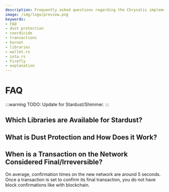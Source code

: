 ```yaml
---
description: Frequently asked questions regarding the Chrysalis implementation. 
image: /img/logo/preview.png
keywords:
- FAQ
- dust protection
- coordicide
- transactions
- hornet
- libraries
- wallet.rs
- iota.rs
- Firefly
- explanation
---
```

# FAQ

:::warning
TODO: Update for Stardust/Shimmer.
:::

## Which Libraries are Available for Stardust?

## What is Dust Protection and How Does it Work?

## When is a Transaction on the Network Considered Final/Irreversible?

On average, confirmation times on the new network are around 5 seconds. Once a transaction is set to confirm its final transaction, you do not have block confirmations like with blockchain.
